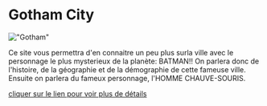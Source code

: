 # Gotham City
!["Gotham"](https://www.batman-legend.com/wp-content/uploads/2019/05/Gotham-784x490.png)


Ce site vous permettra d'en connaitre un peu plus surla ville avec le personnage le plus mysterieux de la planète: BATMAN!!
On parlera donc de l'histoire, de la géographie et de la démographie de cette fameuse ville.
Ensuite on parlera du fameux personnage, l'HOMME  CHAUVE-SOURIS.



[cliquer sur le lien pour voir plus de détails](https://abdulrahman92c.github.io/projet_gotham/)